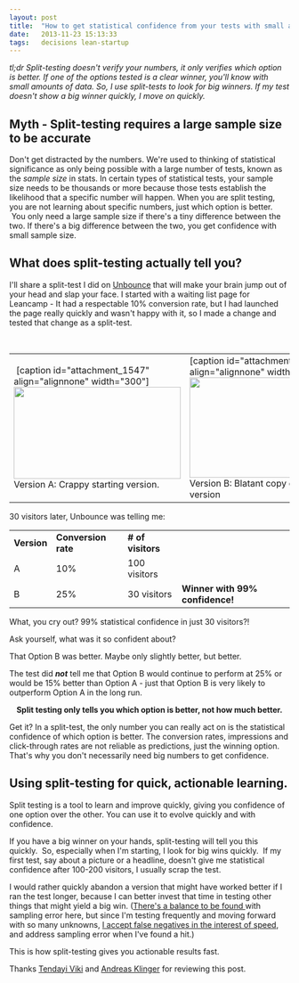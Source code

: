 ```yaml
---
layout: post
title:  "How to get statistical confidence from your tests with small amounts of data."
date:   2013-11-23 15:13:33
tags:   decisions lean-startup
---
```


<em>tl;dr Split-testing doesn't verify your numbers, it only verifies which option is better. If one of the options tested is a clear winner, you'll know with small amounts of data. So, I use split-tests to look for big winners. If my test doesn't show a big winner quickly, I move on quickly.</em>
<h2><strong>Myth - Split-testing requires a large sample size to be accurate</strong></h2>
Don't get distracted by the numbers. We're used to thinking of statistical significance as only being possible with a large number of tests, known as the <em>sample size</em> in stats. In certain types of statistical tests, your sample size needs to be thousands or more because those tests establish the likelihood that a specific number will happen. When you are split testing, you are not learning about specific numbers, just which option is better.  You only need a large sample size if there's a tiny difference between the two. If there's a big difference between the two, you get confidence with small sample size.
<h2><strong>What does split-testing actually tell you?</strong></h2>
I'll share a split-test I did on <a href="http://unbounce.com">Unbounce</a> that will make your brain jump out of your head and slap your face. I started with a waiting list page for Leancamp - It had a respectable 10% conversion rate, but I had launched the page really quickly and wasn't happy with it, so I made a change and tested that change as a split-test.

&nbsp;
<table>
<tbody>
<tr>
<td> [caption id="attachment_1547" align="alignnone" width="300"]<a href="https://dl.dropboxusercontent.com/u/6606104/www/saintsal/img/2011/09/Preview-B-_Leancamp-membership_.png"><img class="size-medium wp-image-1547" title="Preview [B] - _Leancamp membership_" src="https://dl.dropboxusercontent.com/u/6606104/www/saintsal/img/2011/09/Preview-B-_Leancamp-membership_-300x165.png" alt="" width="300" height="165" /></a> Version A: Crappy starting version.</td>
<td>[caption id="attachment_1546" align="alignnone" width="300"]<a href="https://dl.dropboxusercontent.com/u/6606104/www/saintsal/img/2011/09/Preview-C-_Leancamp-membership_.png"><img class="size-medium wp-image-1546" title="Preview [C] - _Leancamp membership_" src="https://dl.dropboxusercontent.com/u/6606104/www/saintsal/img/2011/09/Preview-C-_Leancamp-membership_-300x180.png" alt="" width="300" height="180" /></a> Version B: Blatant copy of Buffer version</td>
</tr>
</tbody>
</table>
30 visitors later, Unbounce was telling me:
<table>
<tbody>
<tr>
<td><strong>Version</strong></td>
<td><strong>Conversion rate</strong></td>
<td><strong># of visitors</strong></td>
<td></td>
</tr>
<tr>
<td>A</td>
<td>10%</td>
<td>100 visitors</td>
<td></td>
</tr>
<tr>
<td>B</td>
<td>25%</td>
<td>30 visitors</td>
<td><strong>Winner with 99% confidence!</strong></td>
</tr>
</tbody>
</table>
What, you cry out? 99% statistical confidence in just 30 visitors?!

Ask yourself, what was it so confident about?

That Option B was better. Maybe only slightly better, but better.

The test did <em><strong>not</strong></em> tell me that Option B would continue to perform at 25% or would be 15% better than Option A - just that Option B is very likely to outperform Option A in the long run.
<p style="text-align: center;"><strong>Split testing only tells you which option is better, not how much better.</strong></p>
Get it? In a split-test, the only number you can really act on is the statistical confidence of which option is better. The conversion rates, impressions and click-through rates are not reliable as predictions, just the winning option. That's why you don't necessarily need big numbers to get confidence.
<h2>Using split-testing for quick, actionable learning.</h2>
Split testing is a tool to learn and improve quickly, giving you confidence of one option over the other. You can use it to evolve quickly and with confidence.

If you have a big winner on your hands, split-testing will tell you this quickly.  So, especially when I'm starting, I look for big wins quickly.  If my first test, say about a picture or a headline, doesn't give me statistical confidence after 100-200 visitors, I usually scrap the test.

I would rather quickly abandon a version that might have worked better if I ran the test longer, because I can better invest that time in testing other things that might yield a big win. (<a href="http://mindtheproduct.com/2012/08/experiments-101/">There's a balance to be found </a>with sampling error here, but since I'm testing frequently and moving forward with so many unknowns, <a href="http://giffconstable.com/2012/05/tips-for-low-volume-ab-testing/">I accept false negatives in the interest of speed</a>, and address sampling error when I've found a hit.)

This is how split-testing gives you actionable results fast.

Thanks <a href="http://www.tendayiviki.com">Tendayi Viki</a> and <a href="http://klinger.io">Andreas Klinger</a> for reviewing this post.
